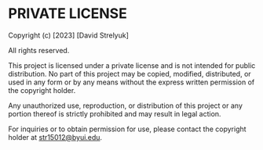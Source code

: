 PRIVATE LICENSE
===============

Copyright (c) [2023] [David Strelyuk]

All rights reserved.

This project is licensed under a private license and is not intended for public distribution. No part of this project may be copied, modified, distributed, or used in any form or by any means without the express written permission of the copyright holder.

Any unauthorized use, reproduction, or distribution of this project or any portion thereof is strictly prohibited and may result in legal action.

For inquiries or to obtain permission for use, please contact the copyright holder at str15012@byui.edu.
